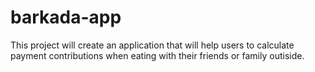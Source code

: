 # barkada-app

This project will create an application that will help users to calculate payment contributions when eating with their friends or family outiside.
